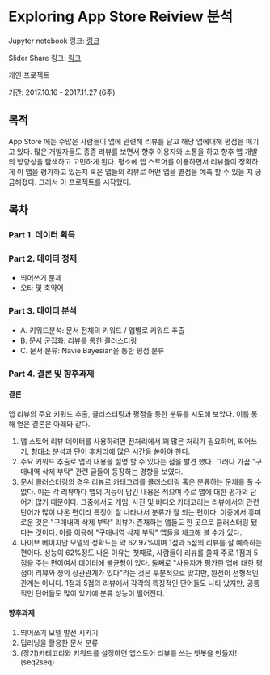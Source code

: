 # Exploring App Store Reiview 분석

Jupyter notebook 링크: [링크](https://nbviewer.jupyter.org/github/simonjisu/app_store_reviews_analysis/blob/master/Exploring_App_Store_Reviews.ipynb)

Slider Share 링크: [링크](https://www.slideshare.net/secret/LaSRTJVgvvtuAx)

개인 프로젝트

기간: 2017.10.16 - 2017.11.27 (6주)

## 목적
App Store 에는 수많은 사람들이 앱에 관련해 리뷰를 달고 해당 앱에대해 평점을 매기고 있다. 많은 개발자들도 종종 리뷰를 보면서 향후 이용자와 소통을 하고 향후 앱 개발의 방향성을 탐색하고 고민하게 된다. 평소에 앱 스토어를 이용하면서 리뷰들이 정확하게 이 앱을 평가하고 있는지 혹은 앱들의 리뷰로 어떤 앱을 별점을 예측 할 수 있을 지 궁금해졌다. 그래서 이 프로젝트를 시작했다.

## 목차
### Part 1. 데이터 획득

### Part 2. 데이터 정제
* 띄어쓰기 문제
* 오타 및 축약어
### Part 3. 데이터 분석
* A. 키워드분석: 문서 전체의 키워드 / 앱별로 키워드 추출
* B. 문서 군집화: 리뷰를 통한 클러스터링
* C. 문서 분류: Navie Bayesian을 통한 평점 분류
### Part 4. 결론 및 향후과제
#### 결론
앱 리뷰의 주요 키워드 추출, 클러스터링과 평점을 통한 분류를 시도해 보았다. 이를 통해 얻은 결론은 아래와 같다. 
1. 앱 스토어 리뷰 데이터를 사용하려면 전처리에서 꽤 많은 처리가 필요하며, 띄어쓰기, 형태소 분석과 단어 후처리에 많은 시간을 쏟아야 한다. 
2. 주요 키워드 추출로 앱의 내용을 설명 할 수 있다는 점을 발견 했다. 그러나 가끔 "구매내역 삭제 부탁" 관련 글들이 등장하는 경향을 보였다. 
3. 문서 클러스터링의 경우 리뷰로 카테고리를 클러스터링 혹은 분류하는 문제를 풀 수 없다. 이는 각 리뷰마다 앱의 기능이 담긴 내용은  적으며 주로 앱에 대한 평가의 단어가 많기 때문이다. 그중에서도 게임, 사진 및 비디오 카테고리는 리뷰에서의 관련 단어가 많이 나온 편이라 특징이 잘 나타나서 분류가 잘 되는 편이다. 이중에서 흥미로운 것은 "구매내역 삭제 부탁" 리뷰가 존재하는 앱들도 한 곳으로 클러스터링 됐다는 것이다. 이를 이용해 "구매내역 삭제 부탁" 앱들을 체크해 볼 수가 있다.
4. 나이브 베이지안 모델의 정확도는 약 62.97%이며 1점과 5점의 리뷰를 잘 예측하는 편이다. 성능이 62%정도 나온 이유는 첫째로, 사람들이 리뷰를 쓸때 주로 1점과 5점을 주는 편이여서 데이터에 불균형이 있다. 둘째로 "사용자가 평가한 앱에 대한 평점이 리뷰와 정의 상관관계가 있다"라는 것은 부분적으로 맞지만, 완전이 선형적인 관계는 아니다. 1점과 5점의 리뷰에서 각각의 특징적인 단어들도 나타 났지만, 공통적인 단어들도 많이 있기에 분류 성능이 떨어진다.
#### 향후과제
1. 띄어쓰기 모델 발전 시키기
2. 딥러닝을 활용한 문서 분류
3. (장기)카테고리와 키워드를 설정하면 앱스토어 리뷰를 쓰는 챗봇을 만들자! (seq2seq)

